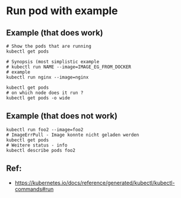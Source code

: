 # Run pod with example 

## Example (that does work)

```
# Show the pods that are running 
kubectl get pods 

# Synopsis (most simplistic example 
# kubectl run NAME --image=IMAGE_EG_FROM_DOCKER
# example
kubectl run nginx --image=nginx 

kubectl get pods 
# on which node does it run ? 
kubectl get pods -o wide 
```

## Example (that does not work) 

```
kubectl run foo2 --image=foo2
# ImageErrPull - Image konnte nicht geladen werden 
kubectl get pods 
# Weitere status - info 
kubectl describe pods foo2 
```

## Ref:

  * https://kubernetes.io/docs/reference/generated/kubectl/kubectl-commands#run
